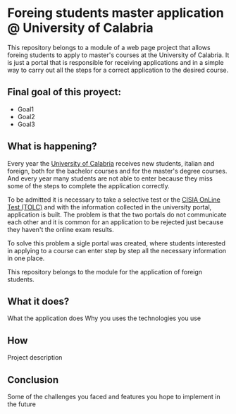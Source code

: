 # Foreing students master application @ University of Calabria
This repository belongs to a module of a web page project that allows foreing students to apply to master's courses at the University of Calabria. It is just a portal that is responsible for receiving applications and in a simple way to carry out all the steps for a correct application to the desired course.

## Final goal of this proyect:
  * Goal1
  * Goal2
  * Goal3

## What is happening?
Every year the [University of Calabria](https://www.unical.it/) receives new students, italian and foreign, both for the bachelor courses and for the master's degree courses. And every year many students are not able to enter because they miss some of the steps to complete the application correctly. 

To be admitted it is necessary to take a selective test or the [CISIA OnLine Test (TOLC)](https://www.cisiaonline.it/area-tematica-tolc-cisia/home-tolc-generale/) and with the information collected in the university portal, application is built. The problem is that the two portals do not communicate each other and it is common for an application to be rejected just because they haven't the online exam results. 

To solve this problem a sigle portal was created, where students interested in applying to a course can enter step by step all the necessary information in one place. 

This repository belongs to the module for the application of foreign students.

## What it does?
What the application does
Why you uses the technologies you use

## How
Project description

## Conclusion
Some of the challenges you faced and features you hope to implement in the future
